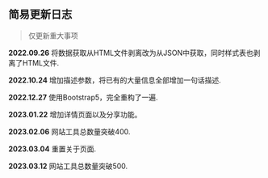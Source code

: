 ## 简易更新日志
> 仅更新重大事项

**2022.09.26** 将数据获取从HTML文件剥离改为从JSON中获取，同时样式表也剥离了HTML文件.

**2022.10.24** 增加描述参数，将已有的大量信息全部增加一句话描述.

**2022.12.27** 使用Bootstrap5，完全重构了一遍.

**2023.01.22** 增加详情页面以及分享功能。

**2023.02.06** 网站工具总数量突破400.

**2023.03.04** 重置关于页面.

**2023.03.12** 网站工具总数量突破500.